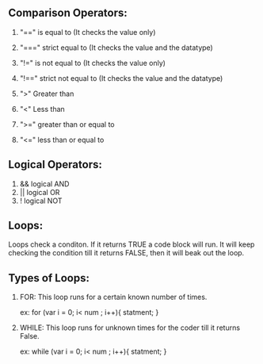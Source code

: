 ## Comparison Operators:
 1. "==" is equal to (It checks the value only)
 
 2. "===" strict equal to (It checks the value and the datatype)
 
 3. "!=" is not equal to (It checks the value only)
 
 4. "!==" strict not equal to (It checks the value and the datatype)
 
 5. ">" Greater than
 
 6. "<" Less than 
 
 7. ">=" greater than or equal to
 
 8. "<=" less than or equal to
 
## Logical Operators:
 1. && logical AND 
 2. || logical OR
 3. ! logical NOT


## Loops:
 Loops check a conditon. If it returns TRUE a code block will run. It will keep checking the condition till it returns FALSE, then it will beak out the loop.

## Types of Loops:
 1. FOR: 
     This loop runs for a certain known number of times.
     
     ex:
     for (var i = 0; i< num ; i++){
         statment;
     } 

 2. WHILE:
     This loop runs for unknown times for the coder till it returns False.
     
     ex:
     while (var i = 0; i< num ; i++){
         statment;
     } 